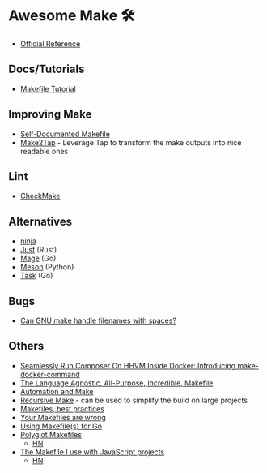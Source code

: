 # Awesome Make 🛠

- [Official Reference](https://www.gnu.org/s/make/manual/make.html)

## Docs/Tutorials

- [Makefile Tutorial](http://makefiletutorial.com)

## Improving Make

- [Self-Documented Makefile](https://marmelab.com/blog/2016/02/29/auto-documented-makefile.html)
- [Make2Tap](https://www.npmjs.com/package/make2tap) - Leverage Tap to transform the make outputs into nice readable ones

## Lint

- [CheckMake](https://github.com/mrtazz/checkmake)

## Alternatives

- [ninja](https://github.com/ninja-build/ninja)
- [Just](https://github.com/casey/just) (Rust)
- [Mage](https://github.com/magefile/mage) (Go)
- [Meson](https://mesonbuild.com) (Python)
- [Task](https://github.com/go-task/task) (Go)

## Bugs

- [Can GNU make handle filenames with spaces?](https://stackoverflow.com/questions/9838384/can-gnu-make-handle-filenames-with-spaces)

## Others

- [Seamlessly Run Composer On HHVM Inside Docker: Introducing make-docker-command](https://marmelab.com/blog/2014/09/10/make-docker-command.html)
- [The Language Agnostic, All-Purpose, Incredible, Makefile](https://news.ycombinator.com/item?id=21566530)
- [Automation and Make](https://swcarpentry.github.io/make-novice)
- [Recursive Make](https://www.gnu.org/software/make/manual/html_node/Recursion.html) - can be used to simplify the build on large projects
- [Makefiles, best practices](https://danyspin97.org/blog/makefiles-best-practices)
- [Your Makefiles are wrong](https://tech.davis-hansson.com/p/make/)
- [Using Makefile(s) for Go](https://news.ycombinator.com/item?id=21735176)
- [Polyglot Makefiles](http://agdr.org/2020/05/14/Polyglot-Makefiles.html)
  - [HN](https://news.ycombinator.com/item?id=23193952)
- [The Makefile I use with JavaScript projects](https://www.olioapps.com/blog/the-lost-art-of-the-makefile)
  - [HN](https://news.ycombinator.com/item?id=16483889)

